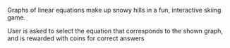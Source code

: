 Graphs of linear equations make up snowy
hills in a fun, interactive skiing game.

User is asked to select the equation that
corresponds to the shown graph, and is
rewarded with coins for correct answers
